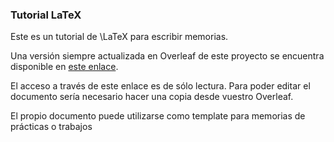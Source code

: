 ### Tutorial LaTeX

Este es un tutorial de \LaTeX para escribir memorias. 

Una versión siempre actualizada en Overleaf de este proyecto se encuentra disponible en [este enlace](https://www.overleaf.com/read/cydwrryvvwkx#5978ac).

El acceso a través de este enlace es de sólo lectura. Para poder editar el documento sería necesario hacer una copia desde vuestro Overleaf.

El propio documento puede utilizarse como template para memorias de prácticas o trabajos
